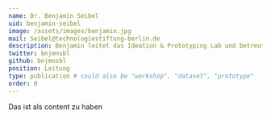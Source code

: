 ```yaml
---
name: Dr. Benjamin Seibel
uid: benjamin-seibel
image: /assets/images/benjamin.jpg
mail: Seibel@technologiestiftung-berlin.de
description: Benjamin leitet das Ideation & Prototyping Lab und betreute zuvor bei der Technologiestiftung Berlin Open Data-Projekte. Er promovierte in Darmstadt und Harvard zur Mediengeschichte des E-Government und arbeitete als Journalist und Kurator u.a. in New York, Nicosia und Rotterdam.
twitter: bnjmnsbl
github: bnjmnsbl
position: Leitung
type: publication # could also be "workshop", "dataset", "prototype"
order: 0
---
```



Das ist als content zu haben
